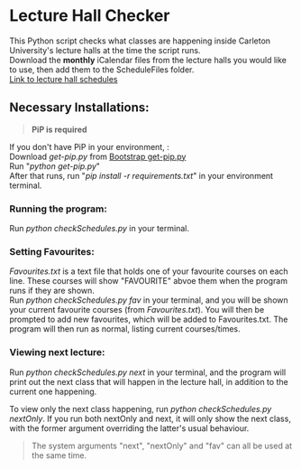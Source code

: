 # Lecture Hall Checker

This Python script checks what classes are happening inside Carleton University's lecture halls at the time the script runs. <br>
Download the **monthly** iCalendar files from the lecture halls you would like to use, then add them to the ScheduleFiles folder.<br>
[Link to lecture hall schedules](https://booking.carleton.ca/index.php?p=RoomSearch&r=1) <br>

## Necessary Installations:
>**PiP is required**

If you don't have PiP in your environment, : <br>
Download *get-pip.py* from [Bootstrap get-pip.py](https://bootstrap.pypa.io/get-pip.py)<br>
Run "*python get-pip.py*"<br>
<r>
After that runs, run "*pip install -r requirements.txt*" in your environment terminal.

### Running the program:
Run *python checkSchedules.py* in your terminal.

### Setting Favourites:
*Favourites.txt* is a text file that holds one of your favourite courses on each line. These courses will show "FAVOURITE" abvoe them when the program runs if they are shown.<br>
Run *python checkSchedules.py fav* in your terminal, and you will be shown your current favourite courses (from *Favourites.txt*). You will then be prompted to add new favourites, which will be added to Favourites.txt. The program will then run as normal, listing current courses/times.

### Viewing next lecture:
Run *python checkSchedules.py next* in your terminal, and the program will print out the next class that will happen in the lecture hall, in addition to the current one happening.

To view only the next class happening, run *python checkSchedules.py nextOnly*. If you run both nextOnly and next, it will only show the next class, with the former argument overriding the latter's usual behaviour.

>The system arguments "next", "nextOnly" and "fav" can all be used at the same time.